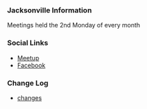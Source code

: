 ### Jacksonville Information
Meetings held the 2nd Monday of every month

### Social Links
* [Meetup](https://www.meetup.com/OWASP-Jacksonville-Chapter/)
* [Facebook](https://www.facebook.com/OWASPJacksonville/)
 
### Change Log
* [changes](#)

